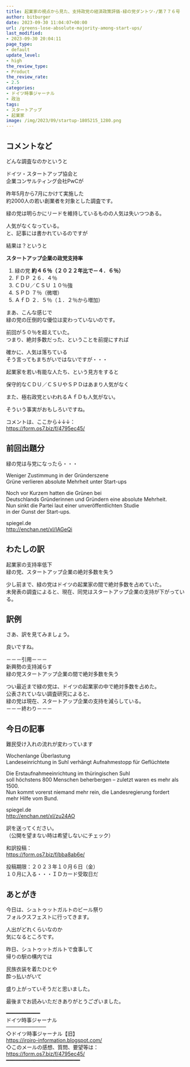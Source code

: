 ```yaml
---
title: 起業家の視点から見た、支持政党の経済政策評価-緑の党ダントツ‐/第７７６号
author: bitburger
date: 2023-09-30 11:04:07+00:00
url: /greens-lose-absolute-majority-among-start-ups/
last_modified:
- 2023-09-30 20:04:11
page_type:
- default
update_level:
- high
the_review_type:
- Product
the_review_rate:
- 2.5
categories:
- ドイツ時事ジャーナル
- 政治
tags:
- スタートアップ
- 起業家
image: /img/2023/09/startup-1805215_1280.png
---
```

## コメントなど
どんな調査なのかというと

ドイツ・スタートアップ協会と  
企業コンサルティング会社PwCが

昨年5月から7月にかけて実施した  
約2000人の若い創業者を対象とした調査です。

緑の党は明らかにリードを維持しているものの人気は失いつつある。

人気がなくなっている。  
と、記事には書かれているのですが

結果は？というと

<span class="fz-22px"><strong>スタートアップ企業の政党支持率</strong></span>

<ol class="wp-block-list">
  <li>
    <span class="fz-20px"><span class="bold-red"><span class="bold"><span class="bold-blue"><span class="bold-green">緑の</span></span></span><span class="bold-blue"><span class="bold-green">党 </span></span></span></span><strong><span class="fz-22px"><span class="bold">約４６％（２０２２年比で－４．６％）</span></span></strong>
  </li>
  <li>
    <span class="fz-20px"><span class="bold"><span class="marker">ＦＤＰ</span></span><span class="bold-red"><span class="bold-blue"><span class="bold-green"> </span></span></span><span class="bold">２６．４％</span></span>
  </li>
  <li>
    <span class="fz-20px"><span class="bold">ＣＤＵ／ＣＳＵ</span><span class="bold-red"><span class="bold-blue"><span class="bold-green"> </span></span></span><span class="bold">１０％強</span></span>
  </li>
  <li>
    <span class="fz-20px"><span class="bold-red">ＳＰＤ<span class="bold-blue"><span class="bold-green"> </span></span></span><span class="bold">７％（微増）</span></span>
  </li>
  <li>
    <span class="fz-20px"><span class="bold"><span class="marker-blue">ＡｆＤ</span></span><span class="bold-red"><span class="bold-blue"><span class="bold-green">  </span></span></span><span class="bold">２．５％（１．２％から増加）</span></span>
  </li>
</ol>

まあ、こんな感じで  
緑の党の圧倒的な優位は変わっていないのです。

前回が５０％を超えていた。  
つまり、絶対多数だった、ということを前提にすれば

確かに、人気は落ちている  
そう言ってもまちがいではないですが・・・

起業家を若い有能な人たち、という見方をすると

<span class="fz-22px"><span class="bold-red"><span class="marker-under">保守的なＣＤＵ／ＣＳＵやＳＰＤはあまり人気がなく</span></span></span>

また、<span class="fz-22px"><span class="bold-red"><span class="marker-under">極右政党といわれるＡｆＤも人気がない</span></span></span>。

そういう事実がおもしろいですね。

コメントは、ここから↓↓↓：  
<https://form.os7.biz/f/4795ec45/>

## 前回出題分
緑の党は与党になったら・・・

Weniger Zustimmung in der Gründerszene  
Grüne verlieren absolute Mehrheit unter Start-ups

Noch vor Kurzem hatten die Grünen bei  
Deutschlands Gründerinnen und Gründern eine absolute Mehrheit.  
Nun sinkt die Partei laut einer unveröffentlichten Studie  
in der Gunst der Start-ups.

spiegel.de  
<http://enchan.net/xl/IAGeQi>

## わたしの訳
起業家の支持率低下  
緑の党、スタートアップ企業の絶対多数を失う

少し前まで、緑の党はドイツの起業家の間で絶対多数を占めていた。  
未発表の調査によると、現在、同党はスタートアップ企業の支持が下がっている。

## 訳例
さあ、訳を見てみましょう。

良いですね。

－－－引用－－－  
新興勢の支持減らす  
緑の党スタートアップ企業の間で絶対多数を失う

つい最近まで緑の党は、ドイツの起業家の中で絶対多数を占めた。  
公表されていない調査研究によると、  
緑の党は現在、スタートアップ企業の支持を減らしている。  
－－－終わり－－－

## 今日の記事
難民受け入れの流れが変わっています

Wochenlange Überlastung  
Landeseinrichtung in Suhl verhängt Aufnahmestopp für Geflüchtete

Die Erstaufnahmeeinrichtung im thüringischen Suhl  
soll höchstens 800 Menschen beherbergen &#8211; zuletzt waren es mehr als 1500.  
Nun kommt vorerst niemand mehr rein, die Landesregierung fordert  
mehr Hilfe vom Bund.

spiegel.de  
<http://enchan.net/xl/zu24AO>

訳を送ってください。  
（公開を望まない時は希望しないにチェック）

和訳投稿：  
<https://form.os7.biz/f/bba8ab6e/>

投稿期限：２０２３年１０月６日（金）  
１０月に入る・・・ＩＤカード受取日だ

## あとがき
今日は、シュトゥットガルトのビール祭り  
フォルクスフェストに行ってきます。

人出がどれくらいなのか  
気になるところです。

昨日、シュトゥットガルトで食事して  
帰りの駅の構内では

民族衣装を着たひとや  
酔っ払いがいて

盛り上がっていそうだと思いました。

最後までお読みいただきありがとうございました。

━━━━━━━━━━━  
ドイツ時事ジャーナル  
───────────  
◇ドイツ時事ジャーナル【旧】  
<https://iroiro-information.blogspot.com/>  
◇このメールの感想、質問、要望等は：  
<https://form.os7.biz/f/4795ec45/>  
━━━━━━━━━━━━━━━━━━━━━━━━